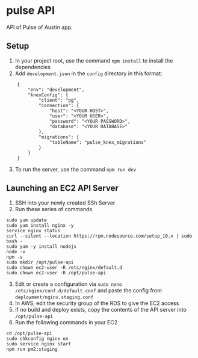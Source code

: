 # pulse API
API of Pulse of Austin app.

## Setup

1. In your project root, use the command `npm install` to install the dependencies
2. Add `development.json` in the `config` directory in this format:
```
    {
        "env": "development",
        "knexConfig": {
            "client": "pg",
            "connection": {
                "host": "<YOUR HOST>",
                "user": "<YOUR USER>",
                "password": "<YOUR PASSWORD>",
                "database": "<YOUR DATABASE>"
            },
            "migrations": {
                "tableName": "pulse_knex_migrations"
            }
        }
    }
```
3. To run the server, use the command `npm run dev`

## Launching an EC2 API Server

1. SSH into your newly created SSh Server
2. Run these series of commands
```
sudo yum update
sudo yum install nginx -y
service nginx status
curl --silent --location https://rpm.nodesource.com/setup_10.x | sudo bash -
sudo yum -y install nodejs
node -v
npm -v
sudo mkdir /opt/pulse-api
sudo chown ec2-user -R /etc/nginx/default.d
sudo chown ec2-user -R /opt/pulse-api
```
3. Edit or create a configuration via `sudo nano /etc/nginx/conf.d/default.conf` and paste the config from `deployment/nginx.staging.conf`
4. In AWS, edit the security group of the RDS to give the EC2 access
5. If no build and deploy exists, copy the contents of the API server into `/opt/pulse-api`
6. Run the following commands in your EC2

```
cd /opt/pulse-api
sudo chkconfig nginx on
sudo service nginx start
npm run pm2:staging
```